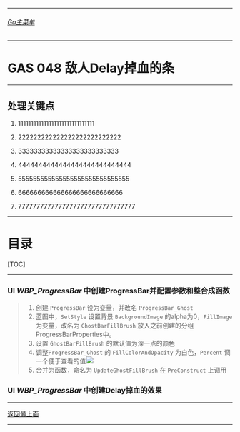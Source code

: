 ___________________________________________________________________________________________
###### [Go主菜单](../MainMenu.md)
___________________________________________________________________________________________

# GAS 048 敌人Delay掉血的条

___________________________________________________________________________________________

## 处理关键点

1. 111111111111111111111111111111

2. 222222222222222222222222222

3. 33333333333333333333333333

4. 4444444444444444444444444444

5. 555555555555555555555555555555

6. 666666666666666666666666666

7. 77777777777777777777777777777777

___________________________________________________________________________________________

# 目录


[TOC]

___________________________________________________________________________________________

### UI *WBP_ProgressBar* 中创建ProgressBar并配置参数和整合成函数

> 1. 创建 `ProgressBar` 设为变量，并改名 `ProgressBar_Ghost` 
> 2. 蓝图中，`SetStyle` 设置背景 `BackgroundImage` 的alpha为0，`FillImage`为变量，改名为 `GhostBarFillBrush` 放入之前创建的分组ProgressBarProperties中。
> 3. 设置 `GhostBarFillBrush` 的默认值为深一点的颜色
> 4. 调整`ProgressBar_Ghost` 的 `FillColorAndOpacity` 为白色，`Percent` 调一个便于查看的值![](../Image/GAS_048/1.png1)
> 5. 合并为函数，命名为 `UpdateGhostFillBrush` 在 `PreConstruct` 上调用

### UI *WBP_ProgressBar* 中创建Delay掉血的效果



















___________________________________________________________________________________________

[返回最上面](#Go主菜单)

___________________________________________________________________________________________